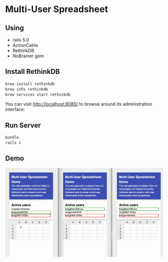 # Multi-User Spreadsheet

## Using

- rails 5.0
- ActionCable
- RethinkDB
- NoBrainer gem

## Install RethinkDB

```sh
brew install rethinkdb
brew info rethinkdb
brew services start rethinkdb
```

You can visit [http://localhost:8080/](http://localhost:8080/) to browse around its administration interface.

## Run Server

```sh
bundle
rails s
```

## Demo

![spreadsheets](https://raw.githubusercontent.com/akiicat/spreadsheet/master/public/spreadsheets.gif)

